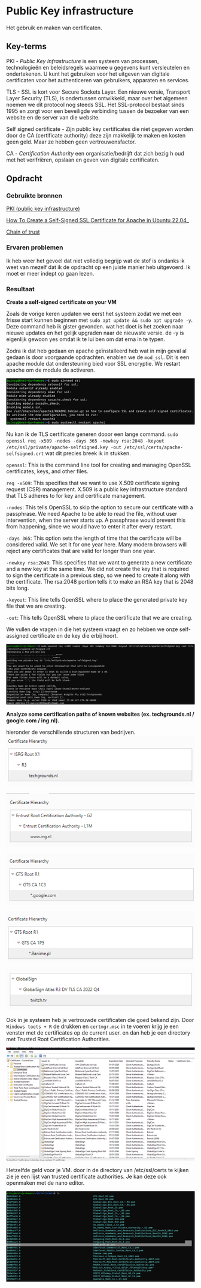 # Public Key infrastructure
Het gebruik en maken van certificaten.

## Key-terms
PKI - *Public Key Infrastructure* is een systeem van processen, technologieën en beleidsregels waarmee u gegevens kunt versleutelen en ondertekenen. U kunt het gebruiken voor het uitgeven van digitale certificaten voor het authenticeren van gebruikers, apparaten en services.

TLS - SSL is kort voor Secure Sockets Layer. Een nieuwe versie, Transport Layer Security (TLS), is ondertussen ontwikkeld, maar over het algemeen noemen we dit protocol nog steeds SSL. Het SSL-protocol bestaat sinds 1995 en zorgt voor een beveiligde verbinding tussen de bezoeker van een website en de server van die website.

Self signed certificate - Zijn public key certificates die niet gegeven worden door de CA (certificate authority) deze zijn makkelijk te maken en kosten geen geld. Maar ze hebben geen vertrouwensfactor.

CA - *Certification Authority* een organisatie/bedrijft dat zich bezig h oud met het verifriëren, opslaan en geven van digitale certificaten.

## Opdracht
### Gebruikte bronnen
[PKI (public key infrastructure)](https://www.digicert.com/nl/what-is-pki#:~:text=PKI%20(public%20key%20infrastructure)%20is,van%20gebruikers%2C%20apparaten%20en%20services.)

[How To Create a Self-Signed SSL Certificate for Apache in Ubuntu 22.04](serhttps://www.digitalocean.com/community/tutorials/how-to-create-a-self-signed-ssl-certificate-for-apache-in-ubuntu-22-04)_

[Chain of trust](https://letsencrypt.org/certificates/)

### Ervaren problemen

Ik heb weer het gevoel dat niet volledig begrijp wat de stof is ondanks ik weet van mezelf dat ik de opdracht op een juiste manier heb uitgevoerd. Ik moet er meer indept op gaan lezen.

### Resultaat
**Create a self-signed certificate on your VM**

Zoals de vorige keren updaten we eerst het systeem zodat we met een frisse start kunnen beginnen met `sudo apt update && sudo apt upgrade -y`. Deze command heb ik gister gevonden. wat het doet is het zoeken naar nieuwe updates en het gelijk upgraden naar de nieuwste versie. de -y is eigenlijk gewoon yes omdat ik te lui ben om dat erna in te typen.

Zodra ik dat heb gedaan en apache geïnstalleerd heb wat in mijn geval al gedaan is door voorgaande opdrachten. enablen we de `mod_ssl`. Dit is een apache module dat ondersteuning bied voor SSL encryptie. We restart apache om de module de activeren.

![mod_SSl](/00_includes/mod_ssl.png)

Nu kan ik de TLS certificate generen dooor een lange command. `sudo openssl req -x509 -nodes -days 365 -newkey rsa:2048 -keyout /etc/ssl/private/apache-selfsigned.key -out /etc/ssl/certs/apache-selfsigned.crt` wat dit precies breek ik in stukken. 

`openssl`: This is the command line tool for creating and managing OpenSSL certificates, keys, and other files.

`req -x509`: This specifies that we want to use X.509 certificate signing request (CSR) management. X.509 is a public key 
infrastructure standard that TLS adheres to for key and certificate management.

`-nodes`: This tells OpenSSL to skip the option to secure our certificate with a passphrase. We need Apache to be able to read the file, without user intervention, when the server starts up. A passphrase would prevent this from happening, since we would have to enter it after every restart.

`-days 365`: This option sets the length of time that the certificate will be considered valid. We set it for one year here. Many modern browsers will reject any certificates that are valid for longer than one year.

`-newkey rsa:2048`: This specifies that we want to generate a new certificate and a new key at the same time. We did not create the key that is required to sign the certificate in a previous step, so we need to create it along with the certificate. The rsa:2048 portion tells it to make an RSA key that is 2048 bits long.

`-keyout`: This line tells OpenSSL where to place the generated private key file that we are creating.

`-out`: This tells OpenSSL where to place the certificate that we are creating.

We vullen de vragen in die het systeem vraagt en zo hebben we onze self-assigned certificate en de key die erbij hoort.

![Certificate created](/00_includes/certificate-created.png)


**Analyze some certification paths of known websites (ex. techgrounds.nl / google.com / ing.nl).**

hieronder de verschillende structuren van bedrijven.
![Techgrounrds path](/00_includes/Techgrounds-certificate.png)

![InG path](/00_includes/ing-certificate.png)

![Google path](/00_includes/Google-certificate.png)

![9anime path](/00_includes/9anime-certificate.png)

![twitch path](/00_includes/twitch-certificate.png)

Ook in je systeem heb je vertrouwde certificaten die goed bekend zijn. Door `Windows toets + R` de drukken en `certmgr.msc` in te voeren krijg je een venster met de certificates op de current user. en dan heb je een directory met Trusted Root Certification Authorities.

![system certificates](/00_includes/System-certificates.png)


Hetzelfde geld voor je VM. door in de directory van /etc/ssl/certs te kijken zie je een lijst van trusted certificate authorities. Je kan deze ook openmaken met de nano editor.

![Ubuntu certificates](/00_includes/Ubuntu-certificates.png)



